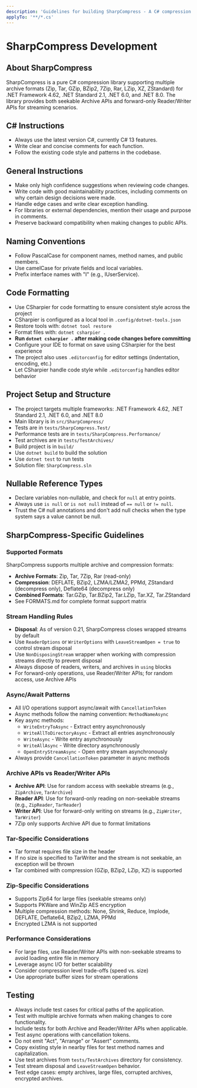 ```yaml
---
description: 'Guidelines for building SharpCompress - A C# compression library'
applyTo: '**/*.cs'
---
```


# SharpCompress Development

## About SharpCompress
SharpCompress is a pure C# compression library supporting multiple archive formats (Zip, Tar, GZip, BZip2, 7Zip, Rar, LZip, XZ, ZStandard) for .NET Framework 4.62, .NET Standard 2.1, .NET 6.0, and .NET 8.0. The library provides both seekable Archive APIs and forward-only Reader/Writer APIs for streaming scenarios.

## C# Instructions
- Always use the latest version C#, currently C# 13 features.
- Write clear and concise comments for each function.
- Follow the existing code style and patterns in the codebase.

## General Instructions
- Make only high confidence suggestions when reviewing code changes.
- Write code with good maintainability practices, including comments on why certain design decisions were made.
- Handle edge cases and write clear exception handling.
- For libraries or external dependencies, mention their usage and purpose in comments.
- Preserve backward compatibility when making changes to public APIs.

## Naming Conventions

- Follow PascalCase for component names, method names, and public members.
- Use camelCase for private fields and local variables.
- Prefix interface names with "I" (e.g., IUserService).

## Code Formatting

- Use CSharpier for code formatting to ensure consistent style across the project
- CSharpier is configured as a local tool in `.config/dotnet-tools.json`
- Restore tools with: `dotnet tool restore`
- Format files with: `dotnet csharpier .`
- **Run `dotnet csharpier .` after making code changes before committing**
- Configure your IDE to format on save using CSharpier for the best experience
- The project also uses `.editorconfig` for editor settings (indentation, encoding, etc.)
- Let CSharpier handle code style while `.editorconfig` handles editor behavior

## Project Setup and Structure

- The project targets multiple frameworks: .NET Framework 4.62, .NET Standard 2.1, .NET 6.0, and .NET 8.0
- Main library is in `src/SharpCompress/`
- Tests are in `tests/SharpCompress.Test/`
- Performance tests are in `tests/SharpCompress.Performance/`
- Test archives are in `tests/TestArchives/`
- Build project is in `build/`
- Use `dotnet build` to build the solution
- Use `dotnet test` to run tests
- Solution file: `SharpCompress.sln`

## Nullable Reference Types

- Declare variables non-nullable, and check for `null` at entry points.
- Always use `is null` or `is not null` instead of `== null` or `!= null`.
- Trust the C# null annotations and don't add null checks when the type system says a value cannot be null.

## SharpCompress-Specific Guidelines

### Supported Formats
SharpCompress supports multiple archive and compression formats:
- **Archive Formats**: Zip, Tar, 7Zip, Rar (read-only)
- **Compression**: DEFLATE, BZip2, LZMA/LZMA2, PPMd, ZStandard (decompress only), Deflate64 (decompress only)
- **Combined Formats**: Tar.GZip, Tar.BZip2, Tar.LZip, Tar.XZ, Tar.ZStandard
- See FORMATS.md for complete format support matrix

### Stream Handling Rules
- **Disposal**: As of version 0.21, SharpCompress closes wrapped streams by default
- Use `ReaderOptions` or `WriterOptions` with `LeaveStreamOpen = true` to control stream disposal
- Use `NonDisposingStream` wrapper when working with compression streams directly to prevent disposal
- Always dispose of readers, writers, and archives in `using` blocks
- For forward-only operations, use Reader/Writer APIs; for random access, use Archive APIs

### Async/Await Patterns
- All I/O operations support async/await with `CancellationToken`
- Async methods follow the naming convention: `MethodNameAsync`
- Key async methods:
  - `WriteEntryToAsync` - Extract entry asynchronously
  - `WriteAllToDirectoryAsync` - Extract all entries asynchronously
  - `WriteAsync` - Write entry asynchronously
  - `WriteAllAsync` - Write directory asynchronously
  - `OpenEntryStreamAsync` - Open entry stream asynchronously
- Always provide `CancellationToken` parameter in async methods

### Archive APIs vs Reader/Writer APIs
- **Archive API**: Use for random access with seekable streams (e.g., `ZipArchive`, `TarArchive`)
- **Reader API**: Use for forward-only reading on non-seekable streams (e.g., `ZipReader`, `TarReader`)
- **Writer API**: Use for forward-only writing on streams (e.g., `ZipWriter`, `TarWriter`)
- 7Zip only supports Archive API due to format limitations

### Tar-Specific Considerations
- Tar format requires file size in the header
- If no size is specified to TarWriter and the stream is not seekable, an exception will be thrown
- Tar combined with compression (GZip, BZip2, LZip, XZ) is supported

### Zip-Specific Considerations
- Supports Zip64 for large files (seekable streams only)
- Supports PKWare and WinZip AES encryption
- Multiple compression methods: None, Shrink, Reduce, Implode, DEFLATE, Deflate64, BZip2, LZMA, PPMd
- Encrypted LZMA is not supported

### Performance Considerations
- For large files, use Reader/Writer APIs with non-seekable streams to avoid loading entire file in memory
- Leverage async I/O for better scalability
- Consider compression level trade-offs (speed vs. size)
- Use appropriate buffer sizes for stream operations

## Testing

- Always include test cases for critical paths of the application.
- Test with multiple archive formats when making changes to core functionality.
- Include tests for both Archive and Reader/Writer APIs when applicable.
- Test async operations with cancellation tokens.
- Do not emit "Act", "Arrange" or "Assert" comments.
- Copy existing style in nearby files for test method names and capitalization.
- Use test archives from `tests/TestArchives` directory for consistency.
- Test stream disposal and `LeaveStreamOpen` behavior.
- Test edge cases: empty archives, large files, corrupted archives, encrypted archives.
